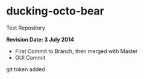 ducking-octo-bear
=================

Test Repository

<b> Revision Date: 3 July 2014 </b>

<ul>
<li> First Commit to Branch, then merged with Master </li>
<li> GUI Commit </li>
</ul>


git token added
